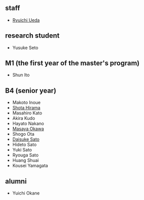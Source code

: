<h2>staff</h2>
<ul>
 	<li id="ryuichiueda"><a href="http://lab.ueda.asia/?page_id=42">Ryuichi Ueda</a></li>
</ul>
<h2>research student</h2>
<ul>
 	<li>Yusuke Seto</li>
</ul>
<h2>M1 (the first year of the master's program)</h2>
<ul>
 	<li>Shun Ito</li>
</ul>
<h2>B4 (senior year)</h2>
<ul>
 	<li>Makoto Inoue</li>
 	<li><a href="http://habatafuture.hatenablog.jp/" target="_blank">Shota Hirama</a></li>
 	<li>Masahiro Kato</li>
 	<li>Akira Kudo</li>
 	<li>Hayato Nakano</li>
 	<li><a href="http://routecompass.net/member/okawa/" target="_blank">Masaya Okawa</a></li>
 	<li>Shogo Ota</li>
 	<li><a href="https://tiryoh.com/blog/about" target="_blank">Daisuke Sato</a></li>
 	<li>Hideto Sato</li>
 	<li>Yuki Sato</li>
 	<li>Ryouga Sato</li>
 	<li>Huang Shuai</li>
 	<li>Kousei Yamagata</li>
</ul>
<h2>alumni</h2>
<ul>
 	<li>Yuichi Okane</li>
</ul>
